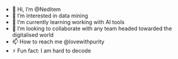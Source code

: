 - 👋 Hi, I’m @Neditem
- 👀 I’m interested in data mining
- 🌱 I’m currently learning working with AI tools
- 💞️ I’m looking to collaborate with any team headed towarded the digitalised world
- 📫 How to reach me @lovewithpurity
- ⚡ Fun fact: I am hard to decode

<!---
Neditem/Neditem is a ✨ special ✨ repository because its `README.md` (this file) appears on your GitHub profile.
You can click the Preview link to take a look at your changes.
--->
